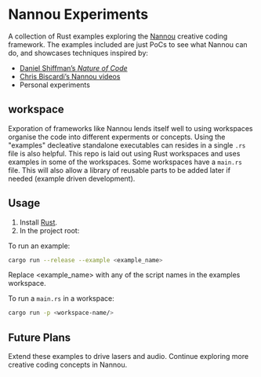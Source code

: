 # Nannou Experiments

A collection of Rust examples exploring the [Nannou](https://nannou.cc/) creative coding framework. The examples included are just PoCs to see what Nannou can do, and showcases techniques inspired by:

- [Daniel Shiffman’s _Nature of Code_](https://github.com/nannou-org/nannou/tree/master/examples/nature_of_code)
- [Chris Biscardi’s Nannou videos](https://www.youtube.com/c/ChrisBiscardi)
- Personal experiments

## workspace

Exporation of frameworks like Nannou lends itself well to using workspaces organise the code into different experments or concepts. Using the "examples" decleative standalone executables can resides in a single `.rs` file is also helpful. This repo is laid out using Rust workspaces and uses examples in some of the workspaces. Some workspaces have a `main.rs` file. This will also allow a library of reusable parts to be added later if needed (example driven development).

## Usage

1. Install [Rust](https://www.rust-lang.org/tools/install).
2. In the project root:

To run an example:

```bash
cargo run --release --example <example_name>
```

Replace <example_name> with any of the script names in the examples workspace.

To run a `main.rs` in a workspace:

```bash
cargo run -p <workspace-name/>
```

## Future Plans

Extend these examples to drive lasers and audio. Continue exploring more creative coding concepts in Nannou.
